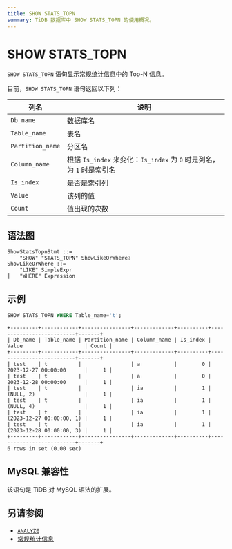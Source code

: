 ```yaml
---
title: SHOW STATS_TOPN
summary: TiDB 数据库中 SHOW STATS_TOPN 的使用概况。
---
```


# SHOW STATS_TOPN

`SHOW STATS_TOPN` 语句显示[常规统计信息](/statistics.md)中的 Top-N 信息。

目前，`SHOW STATS_TOPN` 语句返回以下列：

| 列名 | 说明 |
| ---- | ----|
| `Db_name` | 数据库名 |
| `Table_name` | 表名 |
| `Partition_name` | 分区名 |
| `Column_name` | 根据 `Is_index` 来变化：`Is_index` 为 `0` 时是列名，为 `1` 时是索引名 |
| `Is_index` | 是否是索引列 |
| `Value` | 该列的值 |
| `Count` | 值出现的次数 |

## 语法图

```ebnf+diagram
ShowStatsTopnStmt ::=
    "SHOW" "STATS_TOPN" ShowLikeOrWhere?
ShowLikeOrWhere ::=
    "LIKE" SimpleExpr
|   "WHERE" Expression
```

## 示例

```sql
SHOW STATS_TOPN WHERE Table_name='t';
```

```
+---------+------------+----------------+-------------+----------+--------------------------+-------+
| Db_name | Table_name | Partition_name | Column_name | Is_index | Value                    | Count |
+---------+------------+----------------+-------------+----------+--------------------------+-------+
| test    | t          |                | a           |        0 | 2023-12-27 00:00:00      |     1 |
| test    | t          |                | a           |        0 | 2023-12-28 00:00:00      |     1 |
| test    | t          |                | ia          |        1 | (NULL, 2)                |     1 |
| test    | t          |                | ia          |        1 | (NULL, 4)                |     1 |
| test    | t          |                | ia          |        1 | (2023-12-27 00:00:00, 1) |     1 |
| test    | t          |                | ia          |        1 | (2023-12-28 00:00:00, 3) |     1 |
+---------+------------+----------------+-------------+----------+--------------------------+-------+
6 rows in set (0.00 sec)
```

## MySQL 兼容性

该语句是 TiDB 对 MySQL 语法的扩展。

## 另请参阅

* [`ANALYZE`](/sql-statements/sql-statement-analyze-table.md)
* [常规统计信息](/statistics.md)